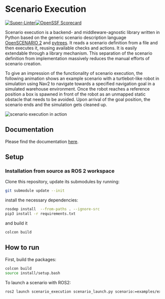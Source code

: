# Scenario Execution

[![Super-Linter](https://github.com/IntelLabs/Scenario_Execution/actions/workflows/scan.yml/badge.svg)](https://github.com/marketplace/actions/super-linter)[![OpenSSF Scorecard](https://api.securityscorecards.dev/projects/github.com/{owner}/{repo}/badge)](https://securityscorecards.dev/viewer/?uri=github.com/{owner}/{repo})


Scenario execution is a backend- and middleware-agnostic library written in Python based on the generic scenario description language [OpenSCENARIO 2](https://www.asam.net/static_downloads/public/asam-openscenario/2.0.0/welcome.html) and [pytrees](https://py-trees.readthedocs.io/en/devel/).
It reads a scenario definition from a file and then executes it, reusing available checks and actions. It is easily extendable through a library mechanism.
This separation of the scenario definition from implementation massively reduces the manual efforts of scenario creation.

To give an impression of the functionality of scenario execution, the following animation shows an example scenario with a turtlebot-like robot in simulation using Nav2 to navigate towards a specified navigation goal in a simulated warehouse environment.
Once the robot reaches a reference position a box is spawned in front of the robot as an unmapped static obstacle that needs to be avoided.
Upon arrival of the goal position, the scenario ends and the simulation gets cleaned up.

![scenario execution in action](docs/images/scenario.gif "in action")

## Documentation

Please find the documentation [here](https://intellabs.github.io/scenario_execution).

## Setup

### Installation from source as ROS 2 workspace

Clone this repository, update its submodules by running:

```bash
git submodule update --init
```

install the necessary dependencies:

```bash
rosdep install  --from-paths . --ignore-src
pip3 install -r requirements.txt
```

and build it

```bash
colcon build
```

## How to run

First, build the packages:

```bash
colcon build
source install/setup.bash
```

To launch a scenario with ROS2:

```bash
ros2 launch scenario_execution scenario_launch.py scenario:=examples/example_scenario/hello_world.osc live_tree:=True
```
